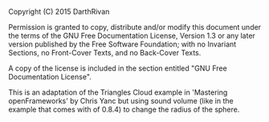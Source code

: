 Copyright (C) 2015  DarthRivan
   
Permission is granted to copy, distribute and/or modify this document under the terms of the GNU Free Documentation License, Version 1.3 or any later version published by the Free Software Foundation; with no Invariant Sections, no Front-Cover Texts, and no Back-Cover Texts.

A copy of the license is included in the section entitled "GNU Free Documentation License".


This is an adaptation of the Triangles Cloud example in 'Mastering openFrameworks' by Chris Yanc but using sound volume (like in the example that comes with of 0.8.4) to change the radius of the sphere.



